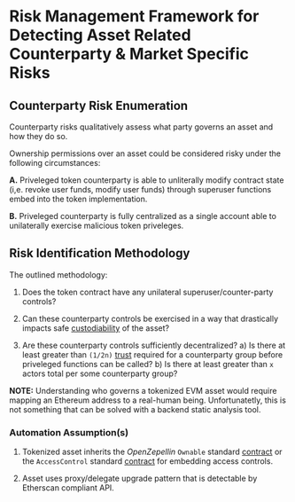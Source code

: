 # Risk Management Framework for Detecting Asset Related Counterparty & Market Specific Risks

## Counterparty Risk Enumeration
Counterparty risks qualitatively assess what party governs an asset and how they do so.

Ownership permissions over an asset could be considered risky under the following circumstances:

**A.** Priveleged token counterparty is able to unliterally modify contract state (i,e. revoke user funds, modify user funds) through superuser functions embed into the token implementation.

**B.** Priveleged counterparty is fully centralized as a single account able to unilaterally exercise malicious token priveleges. 

## Risk Identification Methodology
The outlined methodology:

1. Does the token contract have any unilateral superuser/counter-party controls?
2. Can these counterparty controls be exercised in a way that drastically impacts safe [custodiability](https://help.coinbase.com/en/coinbase/privacy-and-security/other/asset-security-review) of the asset?

3. Are these counterparty controls sufficiently decentralized?
    a) Is there at least greater than `(1/2n)` [trust](https://vitalik.ca/general/2020/08/20/trust.html) required for a counterparty group before priveleged functions can be called? 
    b) Is there at least greater than `x` actors total per some counterparty group?

**NOTE:** Understanding who governs a tokenized EVM asset would require mapping an Ethereum address to a real-human being. Unfortunatetly, this is not something that can be solved with a backend static analysis tool.

### Automation Assumption(s)
1. Tokenized asset inherits the _OpenZepellin_ `Ownable` standard [contract](https://docs.openzeppelin.com/contracts/3.x/api/access#Ownable) or the `AccessControl` standard [contract](https://docs.openzeppelin.com/contracts/3.x/api/access#AccessControl) for embedding access controls. 

2. Asset uses proxy/delegate upgrade pattern that is detectable by Etherscan compliant API.
